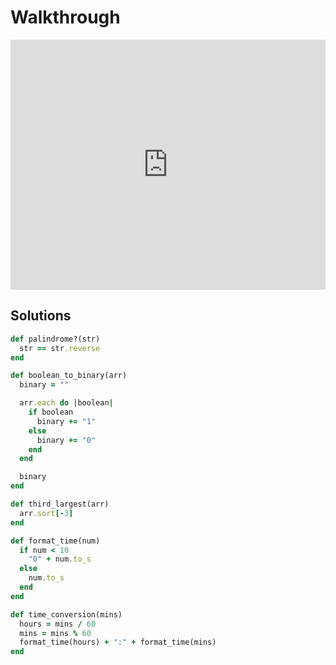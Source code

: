 # Walkthrough

<iframe src="https://player.vimeo.com/video/188359099?rel=0&autoplay=1" width="100%" height="400px" frameborder="0" webkitallowfullscreen="" mozallowfullscreen="" allowfullscreen="" style="line-height: 1.6em;" rel="line-height: 1.6em;"></iframe>


## Solutions

```ruby
def palindrome?(str)
  str == str.reverse
end

def boolean_to_binary(arr)
  binary = ""

  arr.each do |boolean|
    if boolean
      binary += "1"
    else
      binary += "0"
    end
  end

  binary
end

def third_largest(arr)
  arr.sort[-3]
end

def format_time(num)
  if num < 10
    "0" + num.to_s
  else
    num.to_s
  end
end

def time_conversion(mins)
  hours = mins / 60
  mins = mins % 60
  format_time(hours) + ":" + format_time(mins)
end
```
